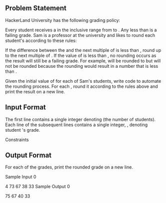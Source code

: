 ## Problem Statement 
HackerLand University has the following grading policy:

Every student receives a  in the inclusive range from  to .
Any  less than  is a failing grade.
Sam is a professor at the university and likes to round each student's  according to these rules:

If the difference between the  and the next multiple of  is less than , round  up to the next multiple of .
If the value of  is less than , no rounding occurs as the result will still be a failing grade.
For example,  will be rounded to  but  will not be rounded because the rounding would result in a number that is less than .

Given the initial value of  for each of Sam's  students, write code to automate the rounding process. For each , round it according to the rules above and print the result on a new line.

## Input Format

The first line contains a single integer denoting  (the number of students). 
Each line  of the  subsequent lines contains a single integer, , denoting student 's grade.

Constraints

## Output Format

For each  of the  grades, print the rounded grade on a new line.

Sample Input 0

4
73
67
38
33
Sample Output 0

75
67
40
33